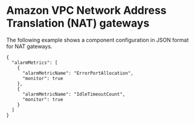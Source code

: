 # Amazon VPC Network Address Translation \(NAT\) gateways<a name="component-configuration-examples-nat-gateway"></a>

The following example shows a component configuration in JSON format for NAT gateways\.

```
{
  "alarmMetrics": [
    {
      "alarmMetricName": "ErrorPortAllocation",
      "monitor": true
    },
    {
      "alarmMetricName": "IdleTimeoutCount",
      "monitor": true
    }
  ]
}
```
